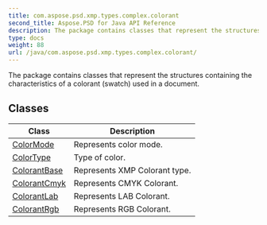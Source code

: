 ```yaml
---
title: com.aspose.psd.xmp.types.complex.colorant
second_title: Aspose.PSD for Java API Reference
description: The package contains classes that represent the structures containing the characteristics of a colorant swatch used in a document.
type: docs
weight: 88
url: /java/com.aspose.psd.xmp.types.complex.colorant/
---
```



The package contains classes that represent the structures containing the characteristics of a colorant (swatch) used in a document.


## Classes

| Class | Description |
| --- | --- |
| [ColorMode](../com.aspose.psd.xmp.types.complex.colorant/colormode) | Represents color mode. |
| [ColorType](../com.aspose.psd.xmp.types.complex.colorant/colortype) | Type of color. |
| [ColorantBase](../com.aspose.psd.xmp.types.complex.colorant/colorantbase) | Represents XMP Colorant type. |
| [ColorantCmyk](../com.aspose.psd.xmp.types.complex.colorant/colorantcmyk) | Represents CMYK Colorant. |
| [ColorantLab](../com.aspose.psd.xmp.types.complex.colorant/colorantlab) | Represents LAB Colorant. |
| [ColorantRgb](../com.aspose.psd.xmp.types.complex.colorant/colorantrgb) | Represents RGB Colorant. |
